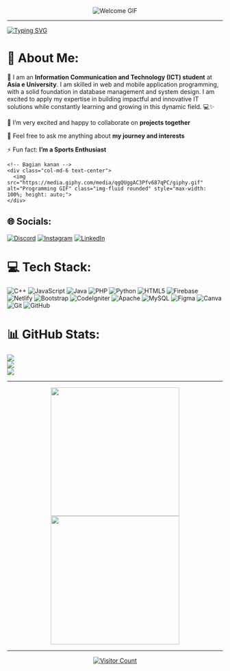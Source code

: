 <div align="center">
    <img src="https://media.giphy.com/media/xUPGGDNsLvqsBOhuU0/giphy.gif" alt="Welcome GIF" />
</div>

---

[![Typing SVG](https://readme-typing-svg.demolab.com?font=Fira+Code&size=24&pause=1000&color=F7AD77&background=FFD8FF00&center=true&width=435&lines=Hi+there!+%F0%9F%91%8B;I'm+Muhammad+Zidan+Satrio)](https://git.io/typing-svg)

<div class="container">
  <div class="row align-items-center">
    <!-- Bagian kiri -->
    <div class="col-md-6 mb-4">
      <h1>💫 About Me:</h1>
      <p>🚀 I am an <strong>Information Communication and Technology (ICT) student</strong> at <strong>Asia e University</strong>. I am skilled in web and mobile application programming, with a solid foundation in database management and system design. I am excited to apply my expertise in building impactful and innovative IT solutions while constantly learning and growing in this dynamic field. 💻✨</p>
      <p>👯 I’m very excited and happy to collaborate on <strong>projects together</strong></p>
      <p>💬 Feel free to ask me anything about <strong>my journey and interests</strong></p>
      <p>⚡ Fun fact: <strong>I’m a Sports Enthusiast</strong></p>
    </div>

    <!-- Bagian kanan -->
    <div class="col-md-6 text-center">
      <img src="https://media.giphy.com/media/qgQUggAC3Pfv687qPC/giphy.gif" alt="Programming GIF" class="img-fluid rounded" style="max-width: 100%; height: auto;">
    </div>
  </div>
</div>




## 🌐 Socials:

[![Discord](https://img.shields.io/badge/Discord-%237289DA.svg?logo=discord&logoColor=white)](https://discord.gg/nemurorahime#8628) 
[![Instagram](https://img.shields.io/badge/Instagram-%23E4405F.svg?logo=Instagram&logoColor=white)](https://instagram.com/m.zids) 
[![LinkedIn](https://img.shields.io/badge/LinkedIn-%230077B5.svg?logo=linkedin&logoColor=white)](https://linkedin.com/in/muhammad-zidan-satrio-132984227)


# 💻 Tech Stack:

![C++](https://img.shields.io/badge/c++-%2300599C.svg?style=for-the-badge&logo=c%2B%2B&logoColor=white) 
![JavaScript](https://img.shields.io/badge/javascript-%23323330.svg?style=for-the-badge&logo=javascript&logoColor=%23F7DF1E) 
![Java](https://img.shields.io/badge/java-%23ED8B00.svg?style=for-the-badge&logo=openjdk&logoColor=white) 
![PHP](https://img.shields.io/badge/php-%23777BB4.svg?style=for-the-badge&logo=php&logoColor=white) 
![Python](https://img.shields.io/badge/python-3670A0?style=for-the-badge&logo=python&logoColor=ffdd54) 
![HTML5](https://img.shields.io/badge/html5-%23E34F26.svg?style=for-the-badge&logo=html5&logoColor=white) 
![Firebase](https://img.shields.io/badge/firebase-%23039BE5.svg?style=for-the-badge&logo=firebase) 
![Netlify](https://img.shields.io/badge/netlify-%23000000.svg?style=for-the-badge&logo=netlify&logoColor=#00C7B7) 
![Bootstrap](https://img.shields.io/badge/bootstrap-%238511FA.svg?style=for-the-badge&logo=bootstrap&logoColor=white) 
![CodeIgniter](https://img.shields.io/badge/CodeIgniter-%23EF4223.svg?style=for-the-badge&logo=codeIgniter&logoColor=white) 
![Apache](https://img.shields.io/badge/apache-%23D42029.svg?style=for-the-badge&logo=apache&logoColor=white) 
![MySQL](https://img.shields.io/badge/mysql-4479A1.svg?style=for-the-badge&logo=mysql&logoColor=white) 
![Figma](https://img.shields.io/badge/figma-%23F24E1E.svg?style=for-the-badge&logo=figma&logoColor=white) 
![Canva](https://img.shields.io/badge/Canva-%2300C4CC.svg?style=for-the-badge&logo=Canva&logoColor=white) 
![Git](https://img.shields.io/badge/git-%23F05033.svg?style=for-the-badge&logo=git&logoColor=white) 
![GitHub](https://img.shields.io/badge/github-%23121011.svg?style=for-the-badge&logo=github&logoColor=white)



# 📊 GitHub Stats:

![](https://github-readme-stats.vercel.app/api?username=Zidsly&theme=moltack&hide_border=false&include_all_commits=true&count_private=true)  
![](https://github-readme-streak-stats.herokuapp.com/?user=Zidsly&theme=moltack&hide_border=false)  
![](https://github-readme-stats.vercel.app/api/top-langs/?username=Zidsly&theme=moltack&hide_border=false&include_all_commits=true&count_private=true&layout=compact)


---

<div align="center">
    <img src="https://media.giphy.com/media/9UocKhDBVbyAbgH0wq/giphy.gif" width="300" />
    <img src="https://media.giphy.com/media/fhstH5Ma5feYzqo8mT/giphy.gif" width="300" />
</div>

---

<div align="center">
    <a href="https://visitcount.itsvg.in">
        <img src="https://visitcount.itsvg.in/api?id=Zidsly&icon=0&color=0" alt="Visitor Count">
    </a>
</div>

<!-- Proudly created with GPRM ( https://gprm.itsvg.in ) -->
